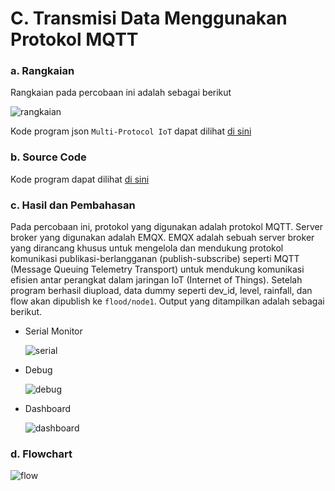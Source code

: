 # C. Transmisi Data Menggunakan Protokol MQTT

### a. Rangkaian
Rangkaian pada percobaan ini adalah sebagai berikut

![rangkaian](https://github.com/farhanhisyam/sistemEmbedded/assets/94108385/f56bbb5b-d7e8-4096-8fe4-532f7e4356a0)

Kode program json `Multi-Protocol IoT` dapat dilihat <a href="../program.json">di sini</a>

### b. Source Code

Kode program dapat dilihat <a href="4c_mqtt/4c_mqtt.ino">di sini</a>

### c. Hasil dan Pembahasan
Pada percobaan ini, protokol yang digunakan adalah protokol MQTT. Server broker yang digunakan adalah EMQX. 
EMQX adalah sebuah server broker yang dirancang khusus untuk mengelola dan mendukung protokol komunikasi publikasi-berlangganan (publish-subscribe) seperti MQTT (Message Queuing Telemetry Transport) untuk mendukung komunikasi efisien antar perangkat dalam jaringan IoT (Internet of Things).
Setelah program berhasil diupload, data dummy seperti dev_id, level, rainfall, dan flow akan dipublish ke `flood/node1`. Output yang ditampilkan adalah sebagai berikut.

- Serial Monitor
  
  ![serial](https://github.com/farhanhisyam/sistemEmbedded/assets/94108385/102d82bf-cb0a-4fbd-818f-29d11005dd05)

- Debug

  ![debug](https://github.com/farhanhisyam/sistemEmbedded/assets/94108385/966b2de8-7be2-4be3-aec5-452bed3f0194)

- Dashboard

  ![dashboard](https://github.com/farhanhisyam/sistemEmbedded/assets/94108385/bc9a91c8-33f4-4508-a8a4-6f6b409573c9)

### d. Flowchart

![flow](https://github.com/farhanhisyam/sistemEmbedded/assets/94108385/65e55323-406b-41c5-8620-128199eaa535)
